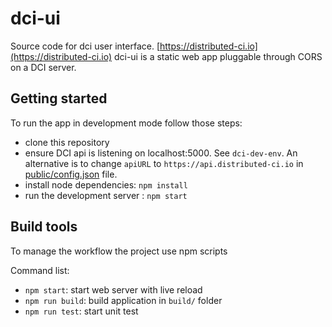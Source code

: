 
# dci-ui

Source code for dci user interface. [https://distributed-ci.io](https://distributed-ci.io)
dci-ui is a static web app pluggable through CORS on a DCI server.

## Getting started

To run the app in development mode follow those steps:

 * clone this repository
 * ensure DCI api is listening on localhost:5000. See `dci-dev-env`.
   An alternative is to change `apiURL` to `https://api.distributed-ci.io` in [public/config.json](public/config.json) file.
 * install node dependencies: `npm install`
 * run the development server : `npm start`

## Build tools

To manage the workflow the project use npm scripts

Command list:

 * `npm start`: start web server with live reload
 * `npm run build`: build application in `build/` folder
 * `npm run test`: start unit test

